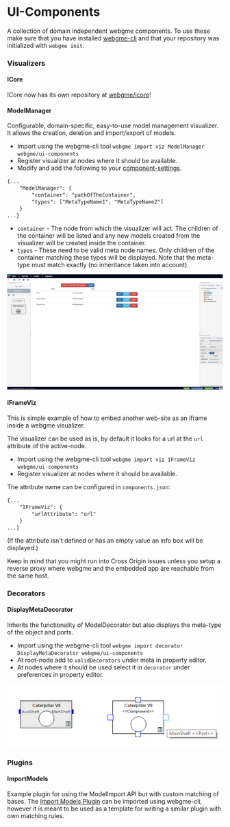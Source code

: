 # UI-Components
A collection of domain independent webgme components. To use these make sure that you have installed [webgme-cli](https://github.com/webgme/webgme-cli) and that your repository was initialized with `webgme init`.

### Visualizers
#### ICore
ICore now has its own repository at [webgme/icore](https://github.com/webgme/icore)!

#### ModelManager
Configurable, domain-specific, easy-to-use model management visualizer. It allows the creation, deletion
and import/export of models.

- Import using the webgme-cli tool `webgme import viz ModelManager webgme/ui-components`
- Register visualizer at nodes where it should be available.
- Modify and add the following to your [component-settings](https://github.com/webgme/webgme/wiki/Component-Settings).

```
{...
    "ModelManager": {
        "container": "pathOfTheContainer",
        "types": ["MetaTypeName1", "MetaTypeName2"]
    }
...}
```
- `container` - The node from which the visualizer will act. The children of the container will be listed and any new models created from the visualizer will be created inside the container.
- `types` - These need to be valid meta node names. Only children of the container matching these types will be displayed. Note that the meta-type must match exactly (no inheritance taken into account).

![ModelManager](images/modelmanager.png "ModelManager - quick access to your models in your project!")

#### IFrameViz
This is simple example of how to embed another web-site as an iframe inside a webgme visualizer.

The visualizer can be used as is, by default it looks for a url at the `url` attribute of the active-node.

- Import using the webgme-cli tool `webgme import viz IFrameViz webgme/ui-components`
- Register visualizer at nodes where it should be available.

The attribute name can be configured in `components.json`:
```
{...
    "IFrameViz": {
        "urlAttribute": "url"
    }
...}
```

(If the attribute isn't defined or has an empty value an info box will be displayed.)

Keep in mind that you might run into Cross Origin issues unless you setup
a reverse proxy where webgme and the embedded app are reachable from the same host.

### Decorators
#### DisplayMetaDecorator
Inherits the functionality of ModelDecorator but also displays the meta-type of the object and ports.

- Import using the webgme-cli tool `webgme import decorator DisplayMetaDecorator webgme/ui-components`
- At root-node add to `validDecorators` under meta in property editor.
- At nodes where it should be used select it in `decorator` under preferences in property editor.

![DisplayMeta](images/displaymeta.png "ModelDecorator (lhs) compared with DisplayMetaDecorator (rhs) (hovering a port)")

### Plugins
#### ImportModels
Example plugin for using the ModelImport API but with custom matching of bases. The [Import Models Plugin](src/plugins/ImportModels/ImportModels.js) can be imported using webgme-cli, however it is meant to be used as a template for writing a similar plugin with own matching rules.

